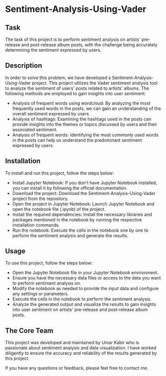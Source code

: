# Sentiment-Analysis-Using-Vader
## Task
The task of this project is to perform sentiment analysis on artists' pre-release and post-release album posts, with the challenge being accurately determining the sentiment expressed by users.

## Description
In order to solve this problem, we have developed a Sentiment-Analysis-Using-Vader project. This project utilizes the Vader sentiment analysis tool to analyze the sentiment of users' posts related to artists' albums. The following methods are employed to gain insights into user sentiment:

- Analysis of frequent words using wordcloud: By analyzing the most frequently used words in the posts, we can gain an understanding of the overall sentiment expressed by users.
- Analysis of hashtags: Examining the hashtags used in the posts can provide insights into the themes or topics discussed by users and their associated sentiment.
- Analysis of frequent words: Identifying the most commonly used words in the posts can help us understand the predominant sentiment expressed by users.
## Installation
To install and run this project, follow the steps below:

- Install Jupyter Notebook: If you don't have Jupyter Notebook installed, you can install it by following the official documentation.
- Download the project: Download the Sentiment-Analysis-Using-Vader project from the repository.
- Open the project in Jupyter Notebook: Launch Jupyter Notebook and open the notebook file (.ipynb) of the project.
- Install the required dependencies: Install the necessary libraries and packages mentioned in the notebook by running the respective installation commands.
- Run the notebook: Execute the cells in the notebook one by one to perform the sentiment analysis and generate the results.
## Usage
To use this project, follow the steps below:

- Open the Jupyter Notebook file in your Jupyter Notebook environment.
- Ensure you have the necessary data files or access to the data you want to perform sentiment analysis on.
- Modify the notebook as needed to provide the input data and configure any settings or parameters.
- Execute the cells in the notebook to perform the sentiment analysis.
- Analyze the generated output and visualize the results to gain insights into user sentiment on artists' pre-release and post-release album posts.
## The Core Team
This project was developed and maintained by Umar Kabir who is passionate about sentiment analysis and data visualization. I have worked diligently to ensure the accuracy and reliability of the results generated by this project.

If you have any questions or feedback, please feel free to contact me.
